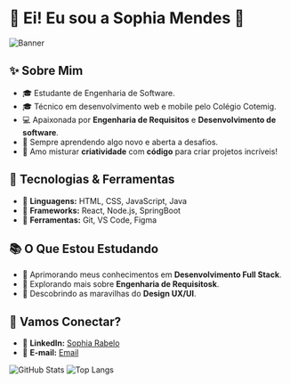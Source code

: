 # 🌸 Ei! Eu sou a Sophia Mendes 🌸

![Banner](https://img.shields.io/badge/Desenvolvedora%20Web%20%26%20Mobile-pink?style=for-the-badge&logo=github)

## ✨ Sobre Mim

- 🎓 Estudante de Engenharia de Software.
- 🎓 Técnico em desenvolvimento web e mobile pelo Colégio Cotemig.
- 💻 Apaixonada por **Engenharia de Requisitos** e **Desenvolvimento de software**.
- 🌱 Sempre aprendendo algo novo e aberta a desafios.
- 🎨 Amo misturar **criatividade** com **código** para criar projetos incríveis!

## 🌼 Tecnologias & Ferramentas

- 🌸 **Linguagens:** HTML, CSS, JavaScript, Java
- 🌸 **Frameworks:** React, Node.js, SpringBoot
- 🌸 **Ferramentas:** Git, VS Code, Figma

## 📚 O Que Estou Estudando

- 🚀 Aprimorando meus conhecimentos em **Desenvolvimento Full Stack**.
- 🚀 Explorando mais sobre **Engenharia de Requisitosk**.
- 🚀 Descobrindo as maravilhas do **Design UX/UI**.

## 💌 Vamos Conectar?

- 🌸 **LinkedIn:** [Sophia Rabelo](www.linkedin.com/in/sophia-rabelo-16513b206)
- 🌸 **E-mail:** [Email](sophiamendesrabelo@gmail.com)

![GitHub Stats](https://github-readme-stats.vercel.app/api?username=sophiaamr&show_icons=true&theme=dracula)
![Top Langs](https://github-readme-stats.vercel.app/api/top-langs/?username=sophiaamr&layout=compact&theme=dracula)

